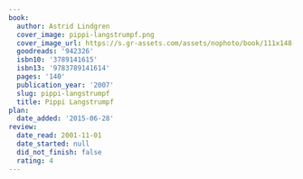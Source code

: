```yaml
---
book:
  author: Astrid Lindgren
  cover_image: pippi-langstrumpf.png
  cover_image_url: https://s.gr-assets.com/assets/nophoto/book/111x148-bcc042a9c91a29c1d680899eff700a03.png
  goodreads: '942326'
  isbn10: '3789141615'
  isbn13: '9783789141614'
  pages: '140'
  publication_year: '2007'
  slug: pippi-langstrumpf
  title: Pippi Langstrumpf
plan:
  date_added: '2015-06-28'
review:
  date_read: 2001-11-01
  date_started: null
  did_not_finish: false
  rating: 4
---
```

